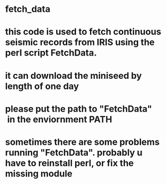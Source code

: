 # fetch_data
# this code is used to fetch continuous seismic records from IRIS using the perl script FetchData. 
# it can download the miniseed by length of one day
# please put the path to "FetchData"  in the enviornment PATH
# sometimes there are some problems running "FetchData". probably u have to reinstall perl, or fix the missing module
